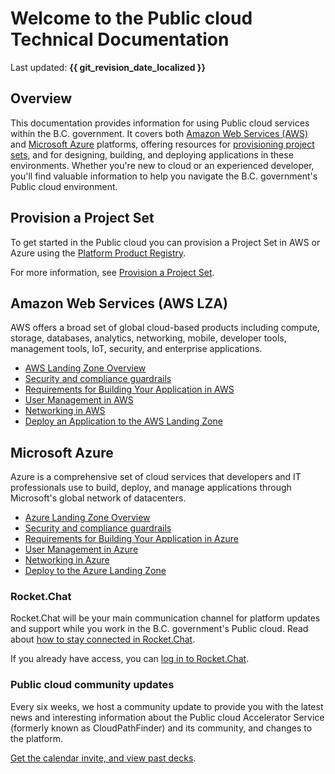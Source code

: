 # Welcome to the Public cloud Technical Documentation

Last updated: **{{ git_revision_date_localized }}**

## Overview

This documentation provides information for using Public cloud services within the B.C. government. It covers both [Amazon Web Services (AWS)](#amazon-web-services-aws-lza) and [Microsoft Azure](#microsoft-azure) platforms, offering resources for [provisioning project sets](#provision-a-project-set), and for designing, building, and deploying applications in these environments. Whether you're new to cloud or an experienced developer, you'll find valuable information to help you navigate the B.C. government's Public cloud environment.

## Provision a Project Set

To get started in the Public cloud you can provision a Project Set in AWS or Azure using the [Platform Product Registry](https://registry.developer.gov.bc.ca).

For more information, see [Provision a Project Set](welcome/provision-a-project-set.md).

## Amazon Web Services (AWS LZA)

AWS offers a broad set of global cloud-based products including compute, storage, databases, analytics, networking, mobile, developer tools, management tools, IoT, security, and enterprise applications.

- [AWS Landing Zone Overview](aws/LZA/get-started-with-lza/aws-landing-zone-accelerator-overview.md)
- [Security and compliance guardrails](aws/LZA/get-started-with-lza/guardrails.md)
- [Requirements for Building Your Application in AWS](aws/LZA/design-build-deploy/requirements.md)
- [User Management in AWS](aws/LZA/design-build-deploy/user-management.md)
- [Networking in AWS](aws/LZA/design-build-deploy/networking.md)
- [Deploy an Application to the AWS Landing Zone](aws/LZA/design-build-deploy/deploy-to-the-aws-landing-zone-accelerator.md)

## Microsoft Azure

Azure is a comprehensive set of cloud services that developers and IT professionals use to build, deploy, and manage applications through Microsoft's global network of datacenters.

- [Azure Landing Zone Overview](azure/get-started-with-azure/bc-govs-azure-landing-zone-overview.md)
- [Security and compliance guardrails](azure/get-started-with-azure/guardrails.md)
- [Requirements for Building Your Application in Azure](azure/design-build-deploy/requirements.md)
- [User Management in Azure](azure/design-build-deploy/user-management.md)
- [Networking in Azure](azure/design-build-deploy/networking.md)
- [Deploy to the Azure Landing Zone](azure/design-build-deploy/deploy-to-the-azure-landing-zone.md)

### Rocket.Chat

Rocket.Chat will be your main communication channel for platform updates and support while you work in the B.C. government's Public cloud. Read about [how to stay connected in Rocket.Chat](https://digital.gov.bc.ca/technology/cloud/public/get-support/#contact).

If you already have access, you can
[log in to Rocket.Chat](https://chat.developer.gov.bc.ca).

### Public cloud community updates

Every six weeks, we host a community update to provide you with the latest news and interesting information about the Public cloud Accelerator Service (formerly known as CloudPathFinder) and its community, and changes to the platform.

[Get the calendar invite, and view past decks](https://digital.gov.bc.ca/technology/cloud/public/get-support/#subscribe).
